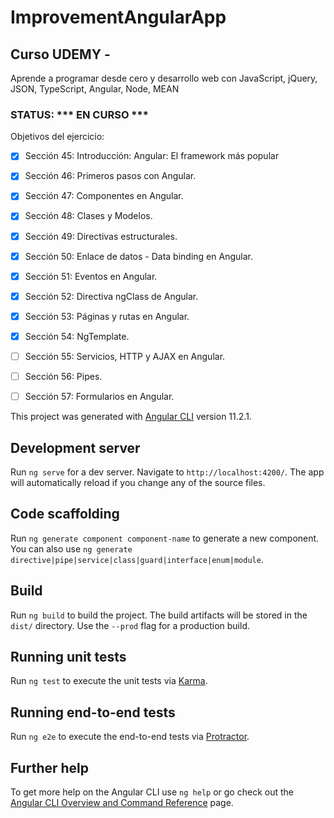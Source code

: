 # ImprovementAngularApp

## Curso UDEMY -  ##
Aprende a programar desde cero y desarrollo web con JavaScript, jQuery, JSON, TypeScript, Angular, Node, MEAN

### STATUS: *** EN CURSO *** ###


 Objetivos del ejercicio:
- [X] Sección 45: Introducción: Angular: El framework más
popular
- [X] Sección 46: Primeros pasos con Angular.
- [X] Sección 47: Componentes en Angular.
- [X] Sección 48: Clases y Modelos.
- [X] Sección 49: Directivas estructurales.
- [X] Sección 50: Enlace de datos - Data binding en Angular.
- [X] Sección 51: Eventos en Angular.
- [X] Sección 52: Directiva ngClass de Angular.
- [X] Sección 53: Páginas y rutas en Angular.
- [X] Sección 54: NgTemplate.
- [ ] Sección 55: Servicios, HTTP y AJAX en Angular.
- [ ] Sección 56: Pipes.
- [ ] Sección 57: Formularios en Angular.
  

This project was generated with [Angular CLI](https://github.com/angular/angular-cli) version 11.2.1.

## Development server

Run `ng serve` for a dev server. Navigate to `http://localhost:4200/`. The app will automatically reload if you change any of the source files.

## Code scaffolding

Run `ng generate component component-name` to generate a new component. You can also use `ng generate directive|pipe|service|class|guard|interface|enum|module`.

## Build

Run `ng build` to build the project. The build artifacts will be stored in the `dist/` directory. Use the `--prod` flag for a production build.

## Running unit tests

Run `ng test` to execute the unit tests via [Karma](https://karma-runner.github.io).

## Running end-to-end tests

Run `ng e2e` to execute the end-to-end tests via [Protractor](http://www.protractortest.org/).

## Further help

To get more help on the Angular CLI use `ng help` or go check out the [Angular CLI Overview and Command Reference](https://angular.io/cli) page.
